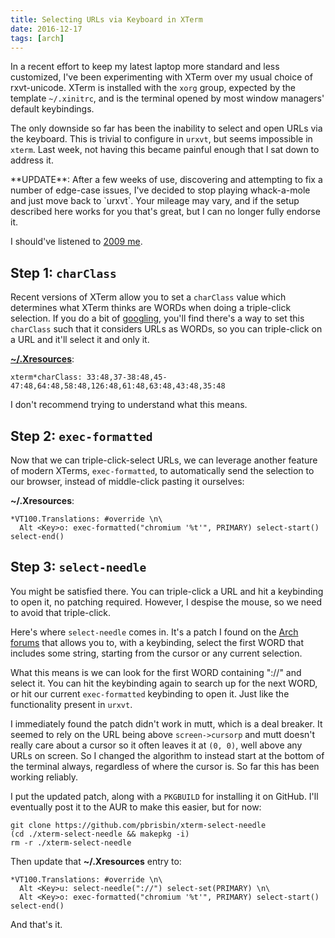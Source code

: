 ```yaml
---
title: Selecting URLs via Keyboard in XTerm
date: 2016-12-17
tags: [arch]
---
```


In a recent effort to keep my latest laptop more standard and less customized,
I've been experimenting with XTerm over my usual choice of rxvt-unicode. XTerm
is installed with the `xorg` group, expected by the template `~/.xinitrc`, and
is the terminal opened by most window managers' default keybindings.

The only downside so far has been the inability to select and open URLs via the
keyboard. This is trivial to configure in `urxvt`, but seems impossible in
`xterm`. Last week, not having this became painful enough that I sat down to
address it.

<div class=well>
**UPDATE**: After a few weeks of use, discovering and attempting to fix a number
of edge-case issues, I've decided to stop playing whack-a-mole and just move
back to `urxvt`. Your mileage may vary, and if the setup described here works
for you that's great, but I can no longer fully endorse it.

I should've listened to [2009 me](https://bbs.archlinux.org/viewtopic.php?pid=629240#p629240).
</div>

## Step 1: `charClass`

Recent versions of XTerm allow you to set a `charClass` value which determines
what XTerm thinks are WORDs when doing a triple-click selection. If you do a bit
of [googling][triple-click], you'll find there's a way to set this `charClass`
such that it considers URLs as WORDs, so you can triple-click on a URL and it'll
select it and only it.

[triple-click]: https://lukas.zapletalovi.com/2013/07/hidden-gems-of-xterm.html#triple-click

[**~/.Xresources**][xresources]:

[xresources]: https://wiki.archlinux.org/index.php/X_resources

```
xterm*charClass: 33:48,37-38:48,45-47:48,64:48,58:48,126:48,61:48,63:48,43:48,35:48
```

I don't recommend trying to understand what this means.

## Step 2: `exec-formatted`

Now that we can triple-click-select URLs, we can leverage another feature of
modern XTerms, `exec-formatted`, to automatically send the selection to our
browser, instead of middle-click pasting it ourselves:

**~/.Xresources**:

```
*VT100.Translations: #override \n\
  Alt <Key>o: exec-formatted("chromium '%t'", PRIMARY) select-start() select-end()
```

## Step 3: `select-needle`

You might be satisfied there. You can triple-click a URL and hit a keybinding to
open it, no patching required. However, I despise the mouse, so we need to avoid
that triple-click.

Here's where `select-needle` comes in. It's a patch I found on the [Arch
forums][bbs] that allows you to, with a keybinding, select the first WORD that
includes some string, starting from the cursor or any current selection.

[bbs]: https://bbs.archlinux.org/viewtopic.php?id=181515

What this means is we can look for the first WORD containing "://" and select
it. You can hit the keybinding again to search up for the next WORD, or hit our
current `exec-formatted` keybinding to open it. Just like the functionality
present in `urxvt`.

I immediately found the patch didn't work in mutt, which is a deal breaker. It
seemed to rely on the URL being above `screen->cursorp` and mutt doesn't really
care about a cursor so it often leaves it at `(0, 0)`, well above any URLs on
screen. So I changed the algorithm to instead start at the bottom of the
terminal always, regardless of where the cursor is. So far this has been working
reliably.

I put the updated patch, along with a `PKGBUILD` for installing it on GitHub.
I'll eventually post it to the AUR to make this easier, but for now:

```
git clone https://github.com/pbrisbin/xterm-select-needle
(cd ./xterm-select-needle && makepkg -i)
rm -r ./xterm-select-needle
```

Then update that **~/.Xresources** entry to:

```
*VT100.Translations: #override \n\
  Alt <Key>u: select-needle("://") select-set(PRIMARY) \n\
  Alt <Key>o: exec-formatted("chromium '%t'", PRIMARY) select-start() select-end()
```

And that's it.
